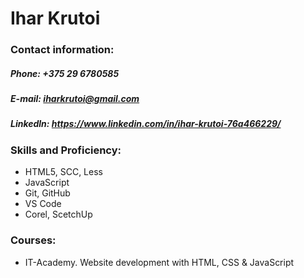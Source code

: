 # **Ihar Krutoi**

### **Contact information:**

##### **Phone:** +375 29 6780585
##### **E-mail:** iharkrutoi@gmail.com
##### **Linkedln:** https://www.linkedin.com/in/ihar-krutoi-76a466229/

### **Skills and Proficiency:**

 * HTML5, SCC, Less
 * JavaScript
 * Git, GitHub
 * VS Code
 * Corel, ScetchUp

### **Courses:**

 * IT-Academy. Website development with HTML, CSS & JavaScript 